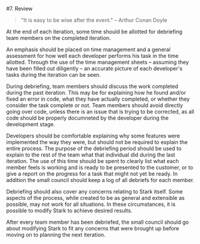 #7. Review
>"It is easy to be wise after the event." – Arthur Conan Doyle

At the end of each iteration, some time should be allotted for debriefing team members on the completed iteration.

An emphasis should be placed on time management and a general assessment for how well each developer performs his task in the time allotted. Through the use of the time management sheets – assuming they have been filled out diligently – an accurate picture of each developer's tasks during the iteration can be seen.

During debriefing, team members should discuss the work completed during the past iteration. This may be for explaining how he found and/or fixed an error in code, what they have actually completed, or whether they consider the task complete or not. Team members should avoid directly going over code, unless there is an issue that is trying to be corrected, as all code should be properly documneted by the developer during the development stage.

Developers should be comfortable explaining why some features were implemented the way they were, but should not be required to explain the entire process. The purpose of the debriefing period should be used to explain to the rest of the team what that individual did during the last iteration. The use of this time should be spent to clearly list what each member feels is working and is ready to be presented to the customer, or to give a report on the progress for a task that might not yet be ready. In addition the small council should keep a log of all debriefs for each member.

Debriefing should also cover any concerns relating to Stark itself. Some aspects of the process, while created to be as general and extensible as possible, may not work for all situations. In these circumstances, it is possible to modify Stark to achieve desired results.

After every team member has been debriefed, the small council should go about modifying Stark to fit any concerns that were brought up before moving on to planning the next iteration.